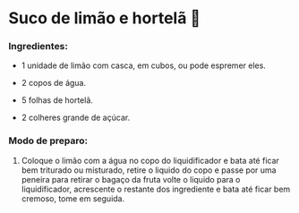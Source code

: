 # Suco de limão e hortelã 🥤
### Ingredientes:

- 1 unidade de limão com casca, em cubos, ou pode espremer eles.

- 2 copos de água.

- 5 folhas de hortelã.

- 2 colheres grande de açúcar.

### Modo de preparo:

1. Coloque o limão com a água no copo do liquidificador e bata até ficar bem triturado ou misturado, retire o liquido do copo e passe por uma peneira para retirar o bagaço da fruta volte o liquido para o liquidificador, acrescente o restante dos ingrediente e bata até ficar bem cremoso, tome em seguida.
